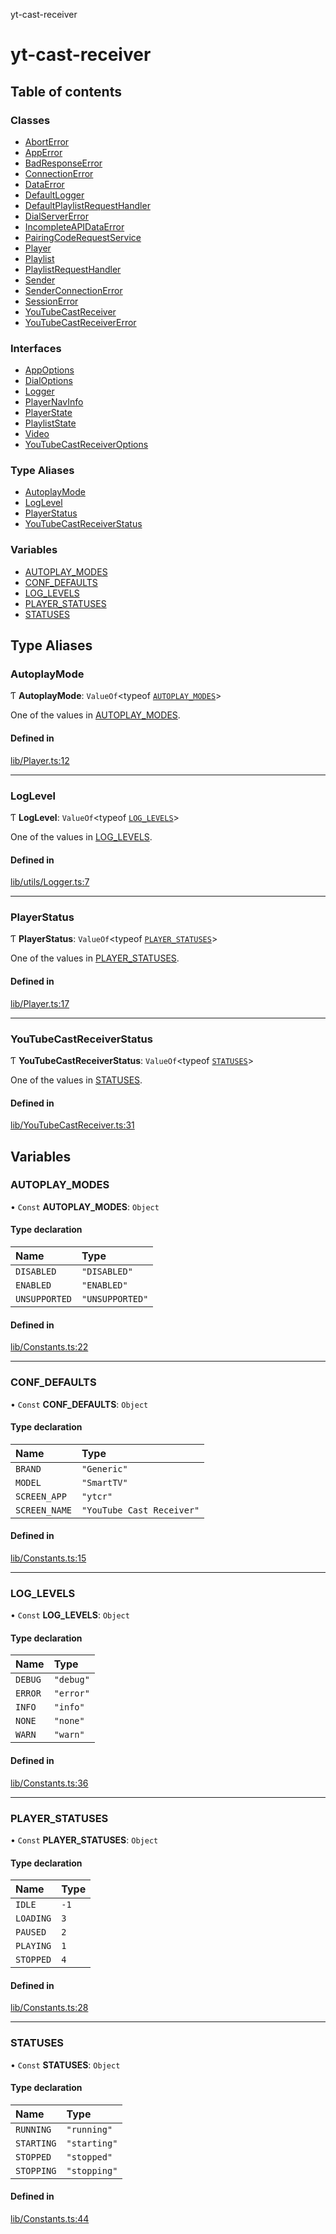 yt-cast-receiver

# yt-cast-receiver

## Table of contents

### Classes

- [AbortError](classes/AbortError.md)
- [AppError](classes/AppError.md)
- [BadResponseError](classes/BadResponseError.md)
- [ConnectionError](classes/ConnectionError.md)
- [DataError](classes/DataError.md)
- [DefaultLogger](classes/DefaultLogger.md)
- [DefaultPlaylistRequestHandler](classes/DefaultPlaylistRequestHandler.md)
- [DialServerError](classes/DialServerError.md)
- [IncompleteAPIDataError](classes/IncompleteAPIDataError.md)
- [PairingCodeRequestService](classes/PairingCodeRequestService.md)
- [Player](classes/Player.md)
- [Playlist](classes/Playlist.md)
- [PlaylistRequestHandler](classes/PlaylistRequestHandler.md)
- [Sender](classes/Sender.md)
- [SenderConnectionError](classes/SenderConnectionError.md)
- [SessionError](classes/SessionError.md)
- [YouTubeCastReceiver](classes/YouTubeCastReceiver.md)
- [YouTubeCastReceiverError](classes/YouTubeCastReceiverError.md)

### Interfaces

- [AppOptions](interfaces/AppOptions.md)
- [DialOptions](interfaces/DialOptions.md)
- [Logger](interfaces/Logger.md)
- [PlayerNavInfo](interfaces/PlayerNavInfo.md)
- [PlayerState](interfaces/PlayerState.md)
- [PlaylistState](interfaces/PlaylistState.md)
- [Video](interfaces/Video.md)
- [YouTubeCastReceiverOptions](interfaces/YouTubeCastReceiverOptions.md)

### Type Aliases

- [AutoplayMode](README.md#autoplaymode)
- [LogLevel](README.md#loglevel)
- [PlayerStatus](README.md#playerstatus)
- [YouTubeCastReceiverStatus](README.md#youtubecastreceiverstatus)

### Variables

- [AUTOPLAY\_MODES](README.md#autoplay_modes)
- [CONF\_DEFAULTS](README.md#conf_defaults)
- [LOG\_LEVELS](README.md#log_levels)
- [PLAYER\_STATUSES](README.md#player_statuses)
- [STATUSES](README.md#statuses)

## Type Aliases

### AutoplayMode

Ƭ **AutoplayMode**: `ValueOf`<typeof [`AUTOPLAY_MODES`](README.md#autoplay_modes)\>

One of the values in [AUTOPLAY_MODES](README.md#autoplay_modes).

#### Defined in

[lib/Player.ts:12](https://github.com/patrickkfkan/yt-cast-receiver/blob/6b07310/src/lib/Player.ts#L12)

___

### LogLevel

Ƭ **LogLevel**: `ValueOf`<typeof [`LOG_LEVELS`](README.md#log_levels)\>

One of the values in [LOG_LEVELS](README.md#log_levels).

#### Defined in

[lib/utils/Logger.ts:7](https://github.com/patrickkfkan/yt-cast-receiver/blob/6b07310/src/lib/utils/Logger.ts#L7)

___

### PlayerStatus

Ƭ **PlayerStatus**: `ValueOf`<typeof [`PLAYER_STATUSES`](README.md#player_statuses)\>

One of the values in [PLAYER_STATUSES](README.md#player_statuses).

#### Defined in

[lib/Player.ts:17](https://github.com/patrickkfkan/yt-cast-receiver/blob/6b07310/src/lib/Player.ts#L17)

___

### YouTubeCastReceiverStatus

Ƭ **YouTubeCastReceiverStatus**: `ValueOf`<typeof [`STATUSES`](README.md#statuses)\>

One of the values in [STATUSES](README.md#statuses).

#### Defined in

[lib/YouTubeCastReceiver.ts:31](https://github.com/patrickkfkan/yt-cast-receiver/blob/6b07310/src/lib/YouTubeCastReceiver.ts#L31)

## Variables

### AUTOPLAY\_MODES

• `Const` **AUTOPLAY\_MODES**: `Object`

#### Type declaration

| Name | Type |
| :------ | :------ |
| `DISABLED` | ``"DISABLED"`` |
| `ENABLED` | ``"ENABLED"`` |
| `UNSUPPORTED` | ``"UNSUPPORTED"`` |

#### Defined in

[lib/Constants.ts:22](https://github.com/patrickkfkan/yt-cast-receiver/blob/6b07310/src/lib/Constants.ts#L22)

___

### CONF\_DEFAULTS

• `Const` **CONF\_DEFAULTS**: `Object`

#### Type declaration

| Name | Type |
| :------ | :------ |
| `BRAND` | ``"Generic"`` |
| `MODEL` | ``"SmartTV"`` |
| `SCREEN_APP` | ``"ytcr"`` |
| `SCREEN_NAME` | ``"YouTube Cast Receiver"`` |

#### Defined in

[lib/Constants.ts:15](https://github.com/patrickkfkan/yt-cast-receiver/blob/6b07310/src/lib/Constants.ts#L15)

___

### LOG\_LEVELS

• `Const` **LOG\_LEVELS**: `Object`

#### Type declaration

| Name | Type |
| :------ | :------ |
| `DEBUG` | ``"debug"`` |
| `ERROR` | ``"error"`` |
| `INFO` | ``"info"`` |
| `NONE` | ``"none"`` |
| `WARN` | ``"warn"`` |

#### Defined in

[lib/Constants.ts:36](https://github.com/patrickkfkan/yt-cast-receiver/blob/6b07310/src/lib/Constants.ts#L36)

___

### PLAYER\_STATUSES

• `Const` **PLAYER\_STATUSES**: `Object`

#### Type declaration

| Name | Type |
| :------ | :------ |
| `IDLE` | ``-1`` |
| `LOADING` | ``3`` |
| `PAUSED` | ``2`` |
| `PLAYING` | ``1`` |
| `STOPPED` | ``4`` |

#### Defined in

[lib/Constants.ts:28](https://github.com/patrickkfkan/yt-cast-receiver/blob/6b07310/src/lib/Constants.ts#L28)

___

### STATUSES

• `Const` **STATUSES**: `Object`

#### Type declaration

| Name | Type |
| :------ | :------ |
| `RUNNING` | ``"running"`` |
| `STARTING` | ``"starting"`` |
| `STOPPED` | ``"stopped"`` |
| `STOPPING` | ``"stopping"`` |

#### Defined in

[lib/Constants.ts:44](https://github.com/patrickkfkan/yt-cast-receiver/blob/6b07310/src/lib/Constants.ts#L44)
